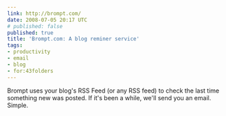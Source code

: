 ```yaml
---
link: http://brompt.com/
date: 2008-07-05 20:17 UTC
# published: false
published: true
title: 'Brompt.com: A blog reminer service'
tags:
- productivity
- email
- blog
- for:43folders
---
```


Brompt uses your blog's RSS Feed (or any RSS feed) to check the last time something new was posted. If it's been a while, we'll send you an email. Simple.
